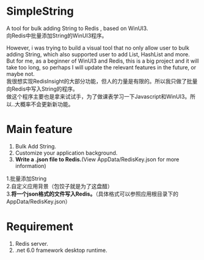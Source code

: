 # SimpleString
A tool for bulk adding String to Redis , based on WinUI3.  
向Redis中批量添加String的WinUI3程序。


However, i was trying to build a visual tool that no only allow user to bulk adding String, which also supported user to add List, HashList and more.  
But for me, as a beginner of WinUI3 and Redis, this is a big project and it will take too long, so perhaps I will update the relevant features in the future, or maybe not.  
我很想实现RedisInsight的大部分功能，但人的力量是有限的。所以我只做了批量向Redis中写入String的程序。  
做这个程序主要也是拿来试试手，为了做课表学习一下Javascript和WinUI3。所以..大概率不会更新新功能。


# Main feature
1. Bulk Add String.
2. Customize your application background.
3. __Write a .json file to Redis.__(View AppData/RedisKey.json for more information)  


1.批量添加String  
2.自定义应用背景（包饺子就是为了这盘醋）  
3.__将一个json格式的文件写入Redis。__（具体格式可以参照应用根目录下的AppData/RedisKey.json）


# Requirement
1. Redis server.
2. .net 6.0 framework desktop runtime.
